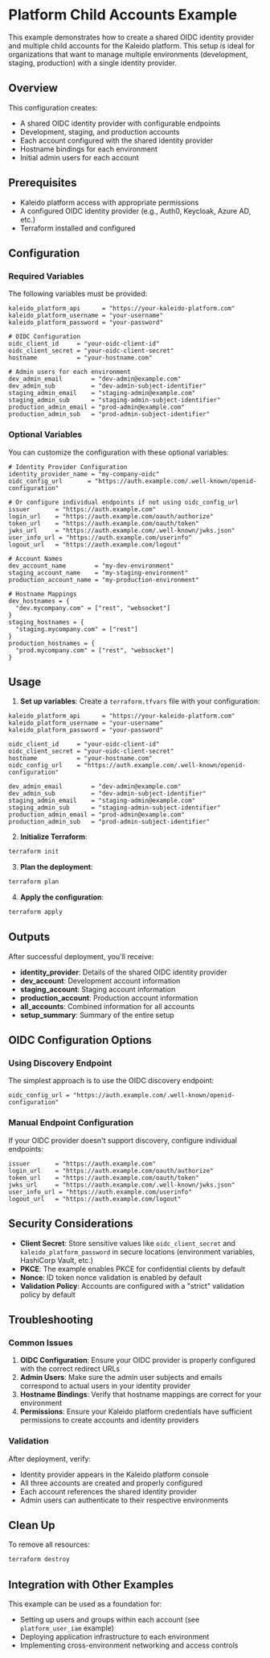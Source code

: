 # Platform Child Accounts Example

This example demonstrates how to create a shared OIDC identity provider and multiple child accounts for the Kaleido platform. This setup is ideal for organizations that want to manage multiple environments (development, staging, production) with a single identity provider.

## Overview

This configuration creates:
- A shared OIDC identity provider with configurable endpoints
- Development, staging, and production accounts
- Each account configured with the shared identity provider
- Hostname bindings for each environment
- Initial admin users for each account

## Prerequisites

- Kaleido platform access with appropriate permissions
- A configured OIDC identity provider (e.g., Auth0, Keycloak, Azure AD, etc.)
- Terraform installed and configured

## Configuration

### Required Variables

The following variables must be provided:

```hcl
kaleido_platform_api      = "https://your-kaleido-platform.com"
kaleido_platform_username = "your-username"
kaleido_platform_password = "your-password"

# OIDC Configuration
oidc_client_id     = "your-oidc-client-id"
oidc_client_secret = "your-oidc-client-secret"
hostname           = "your-hostname.com"

# Admin users for each environment
dev_admin_email        = "dev-admin@example.com"
dev_admin_sub          = "dev-admin-subject-identifier"
staging_admin_email    = "staging-admin@example.com"
staging_admin_sub      = "staging-admin-subject-identifier"
production_admin_email = "prod-admin@example.com"
production_admin_sub   = "prod-admin-subject-identifier"
```

### Optional Variables

You can customize the configuration with these optional variables:

```hcl
# Identity Provider Configuration
identity_provider_name = "my-company-oidc"
oidc_config_url       = "https://auth.example.com/.well-known/openid-configuration"

# Or configure individual endpoints if not using oidc_config_url
issuer       = "https://auth.example.com"
login_url    = "https://auth.example.com/oauth/authorize"
token_url    = "https://auth.example.com/oauth/token"
jwks_url     = "https://auth.example.com/.well-known/jwks.json"
user_info_url = "https://auth.example.com/userinfo"
logout_url   = "https://auth.example.com/logout"

# Account Names
dev_account_name        = "my-dev-environment"
staging_account_name    = "my-staging-environment"
production_account_name = "my-production-environment"

# Hostname Mappings
dev_hostnames = {
  "dev.mycompany.com" = ["rest", "websocket"]
}
staging_hostnames = {
  "staging.mycompany.com" = ["rest"]
}
production_hostnames = {
  "prod.mycompany.com" = ["rest", "websocket"]
}
```

## Usage

1. **Set up variables**: Create a `terraform.tfvars` file with your configuration:

```hcl
kaleido_platform_api      = "https://your-kaleido-platform.com"
kaleido_platform_username = "your-username"
kaleido_platform_password = "your-password"

oidc_client_id     = "your-oidc-client-id"
oidc_client_secret = "your-oidc-client-secret"
hostname           = "your-hostname.com"
oidc_config_url    = "https://auth.example.com/.well-known/openid-configuration"

dev_admin_email        = "dev-admin@example.com"
dev_admin_sub          = "dev-admin-subject-identifier"
staging_admin_email    = "staging-admin@example.com"
staging_admin_sub      = "staging-admin-subject-identifier"
production_admin_email = "prod-admin@example.com"
production_admin_sub   = "prod-admin-subject-identifier"
```

2. **Initialize Terraform**:
```bash
terraform init
```

3. **Plan the deployment**:
```bash
terraform plan
```

4. **Apply the configuration**:
```bash
terraform apply
```

## Outputs

After successful deployment, you'll receive:

- **identity_provider**: Details of the shared OIDC identity provider
- **dev_account**: Development account information
- **staging_account**: Staging account information
- **production_account**: Production account information
- **all_accounts**: Combined information for all accounts
- **setup_summary**: Summary of the entire setup

## OIDC Configuration Options

### Using Discovery Endpoint

The simplest approach is to use the OIDC discovery endpoint:

```hcl
oidc_config_url = "https://auth.example.com/.well-known/openid-configuration"
```

### Manual Endpoint Configuration

If your OIDC provider doesn't support discovery, configure individual endpoints:

```hcl
issuer       = "https://auth.example.com"
login_url    = "https://auth.example.com/oauth/authorize"
token_url    = "https://auth.example.com/oauth/token"
jwks_url     = "https://auth.example.com/.well-known/jwks.json"
user_info_url = "https://auth.example.com/userinfo"
logout_url   = "https://auth.example.com/logout"
```

## Security Considerations

- **Client Secret**: Store sensitive values like `oidc_client_secret` and `kaleido_platform_password` in secure locations (environment variables, HashiCorp Vault, etc.)
- **PKCE**: The example enables PKCE for confidential clients by default
- **Nonce**: ID token nonce validation is enabled by default
- **Validation Policy**: Accounts are configured with a "strict" validation policy by default

## Troubleshooting

### Common Issues

1. **OIDC Configuration**: Ensure your OIDC provider is properly configured with the correct redirect URLs
2. **Admin Users**: Make sure the admin user subjects and emails correspond to actual users in your identity provider
3. **Hostname Bindings**: Verify that hostname mappings are correct for your environment
4. **Permissions**: Ensure your Kaleido platform credentials have sufficient permissions to create accounts and identity providers

### Validation

After deployment, verify:
- Identity provider appears in the Kaleido platform console
- All three accounts are created and properly configured
- Each account references the shared identity provider
- Admin users can authenticate to their respective environments

## Clean Up

To remove all resources:

```bash
terraform destroy
```

## Integration with Other Examples

This example can be used as a foundation for:
- Setting up users and groups within each account (see `platform_user_iam` example)
- Deploying application infrastructure to each environment
- Implementing cross-environment networking and access controls 